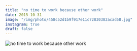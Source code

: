 ```yaml
---
title: "no time to work because other work"
date: 2015-10-31
image: "/img/photo/458c52d1b9f917e11c72830382acad58.jpg"
instagram: true
draft: false
---
```


![no time to work because other work](/img/photo/458c52d1b9f917e11c72830382acad58.jpg)
